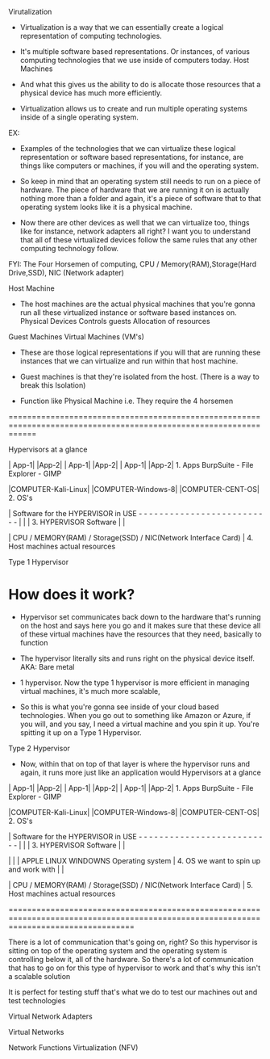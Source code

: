
Virutalization

- Virtualization is a way that we can essentially create a logical representation of computing technologies. 

- It's multiple software based representations. Or instances, of various computing technologies that we use inside of computers today.
Host Machines

- And what this gives us the ability to do is allocate those resources that a physical device has much more efficiently.

- Virtualization allows us to create and run multiple operating systems inside of a single operating system.

EX:
- Examples of the technologies that we can virtualize these logical representation or software based representations, for instance, are things like computers or machines, if you will and the operating system.

- So keep in mind that an operating system still needs to run on a piece of hardware. The piece of hardware that we are running it on is actually nothing more than a folder and again, it's a piece of software that to that operating system looks like it is a physical machine.

- Now there are other devices as well that we can virtualize too, things like for instance, network adapters all right? I want you to understand that all of these virtualized devices follow the same rules that any other computing technology follow.

FYI: The Four Horsemen of computing, CPU / Memory(RAM),Storage(Hard Drive,SSD), NIC (Network adapter)


Host Machine
- The host machines are the actual physical machines that you're gonna run all these virtualized instance or software based instances on.
    Physical Devices
    Controls guests
    Allocation of resources


Guest Machines
Virtual Machines (VM's)
- These are those logical representations if you will that are running these instances that we can virtualize and run within that host machine. 

- Guest machines is that they're isolated from the host. (There is a way to break this Isolation)
- Function like Physical Machine
    i.e. They require the 4 horsemen

==================================================================================================================

Hypervisors at a glance

| App-1| |App-2|                    | App-1| |App-2|                   | App-1| |App-2|        1. Apps BurpSuite - File Explorer - GIMP 


|COMPUTER-Kali-Linux|               |COMPUTER-Windows-8|                |COMPUTER-CENT-OS|     2. OS's


| Software for the HYPERVISOR in USE  - - - - - - - - - - - - - - - - - - - - - - - - - - |
|                                                                                         |    3. HYPERVISOR Software
|                                                                                         |


| CPU     /     MEMORY(RAM)     /      Storage(SSD)   /      NIC(Network Interface Card)  |    4. Host machines actual resources




Type 1 Hypervisor
# How does it work?
- Hypervisor set communicates back down to the hardware that's running on the host and says here you go and it makes sure that these device all of these virtual machines have the resources that they need, basically to function

- The hypervisor literally sits and runs right on the physical device itself. AKA: Bare metal

- 1 hypervisor. Now the type 1 hypervisor is more efficient in managing virtual machines, it's much more scalable,

- So this is what you're gonna see inside of your cloud based technologies. When you go out to something like Amazon or Azure, if you will, and you say, I need a virtual machine and you spin it up. You're spitting it up on a Type 1 Hypervisor.



Type 2 Hypervisor
- Now, within that on top of that layer is where the hypervisor runs and again, it runs more just like an application would
Hypervisors at a glance

| App-1| |App-2|                    | App-1| |App-2|                   | App-1| |App-2|        1. Apps BurpSuite - File Explorer - GIMP 


|COMPUTER-Kali-Linux|               |COMPUTER-Windows-8|                |COMPUTER-CENT-OS|     2. OS's


| Software for the HYPERVISOR in USE  - - - - - - - - - - - - - - - - - - - - - - - - - - |
|                                                                                         |    3. HYPERVISOR Software
|                                                                                         |

|                                                                                         |
| APPLE             LINUX               WINDOWNS        Operating system                  |    4. OS we want to spin up and work with 
|                                                                                         |


| CPU     /     MEMORY(RAM)     /      Storage(SSD)   /      NIC(Network Interface Card)  |    5. Host machines actual resources


=======================================================================================================================================

There is a lot of communication that's going on, right? So this hypervisor is sitting on top of the operating system and the operating system is controlling below it, all of the hardware. So there's a lot of communication that has to go on for this type of hypervisor to work and that's why this isn't a scalable solution


It is perfect for testing stuff that's what we do to test our machines out and test technologies 




Virtual Network Adapters

Virtual Networks

Network Functions Virtualization (NFV)

